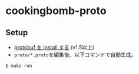 # cookingbomb-proto

## Setup

- [protobuf を install する](https://grpc.io/docs/protoc-installation/) (v1.5以上)
- `proto/*.proto`を編集後、以下コマンドで自動生成。

```
$ make run
```
